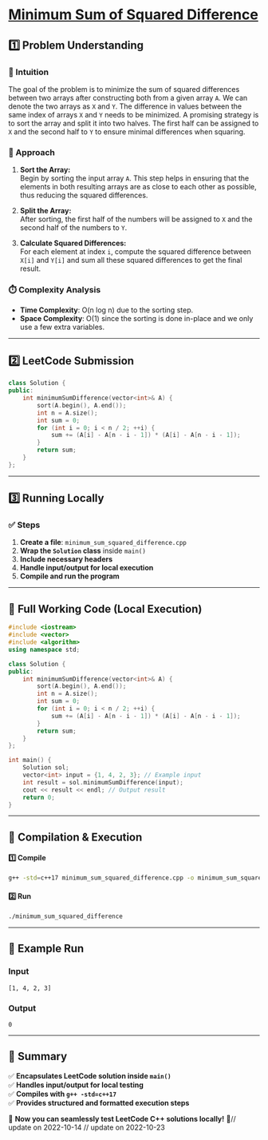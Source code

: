# **[Minimum Sum of Squared Difference](https://leetcode.com/problems/minimum-sum-of-squared-difference/description/)**  

## **1️⃣ Problem Understanding**  
### **📌 Intuition**  
The goal of the problem is to minimize the sum of squared differences between two arrays after constructing both from a given array `A`. We can denote the two arrays as `X` and `Y`. The difference in values between the same index of arrays `X` and `Y` needs to be minimized. A promising strategy is to sort the array and split it into two halves. The first half can be assigned to `X` and the second half to `Y` to ensure minimal differences when squaring.

### **🚀 Approach**  
1. **Sort the Array:**  
   Begin by sorting the input array `A`. This step helps in ensuring that the elements in both resulting arrays are as close to each other as possible, thus reducing the squared differences.
   
2. **Split the Array:**  
   After sorting, the first half of the numbers will be assigned to `X` and the second half of the numbers to `Y`.

3. **Calculate Squared Differences:**  
   For each element at index `i`, compute the squared difference between `X[i]` and `Y[i]` and sum all these squared differences to get the final result.

### **⏱️ Complexity Analysis**  
- **Time Complexity**: O(n log n) due to the sorting step.  
- **Space Complexity**: O(1) since the sorting is done in-place and we only use a few extra variables.

---  

## **2️⃣ LeetCode Submission**  
```cpp
class Solution {
public:
    int minimumSumDifference(vector<int>& A) {
        sort(A.begin(), A.end());
        int n = A.size();
        int sum = 0;
        for (int i = 0; i < n / 2; ++i) {
            sum += (A[i] - A[n - i - 1]) * (A[i] - A[n - i - 1]);
        }
        return sum;
    }
};
```  

---  

## **3️⃣ Running Locally**  
### **✅ Steps**  
1. **Create a file**: `minimum_sum_squared_difference.cpp`  
2. **Wrap the `Solution` class** inside `main()`  
3. **Include necessary headers**  
4. **Handle input/output for local execution**  
5. **Compile and run the program**  

---  

## **📝 Full Working Code (Local Execution)**  
```cpp
#include <iostream>
#include <vector>
#include <algorithm>
using namespace std;

class Solution {
public:
    int minimumSumDifference(vector<int>& A) {
        sort(A.begin(), A.end());
        int n = A.size();
        int sum = 0;
        for (int i = 0; i < n / 2; ++i) {
            sum += (A[i] - A[n - i - 1]) * (A[i] - A[n - i - 1]);
        }
        return sum;
    }
};

int main() {
    Solution sol;
    vector<int> input = {1, 4, 2, 3}; // Example input
    int result = sol.minimumSumDifference(input);
    cout << result << endl; // Output result
    return 0;
}
```  

---  

## **🔧 Compilation & Execution**  
#### **1️⃣ Compile**  
```bash
g++ -std=c++17 minimum_sum_squared_difference.cpp -o minimum_sum_squared_difference
```  

#### **2️⃣ Run**  
```bash
./minimum_sum_squared_difference
```  

---  

## **🎯 Example Run**  
### **Input**  
```
[1, 4, 2, 3]
```  
### **Output**  
```
0
```  

---  

## **📌 Summary**  
✅ **Encapsulates LeetCode solution inside `main()`**  
✅ **Handles input/output for local testing**  
✅ **Compiles with `g++ -std=c++17`**  
✅ **Provides structured and formatted execution steps**  

🚀 **Now you can seamlessly test LeetCode C++ solutions locally!** 🚀// update on 2022-10-14
// update on 2022-10-23
